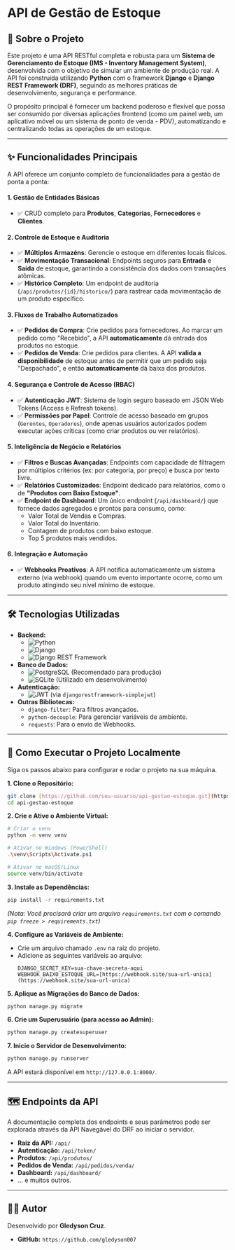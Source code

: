 # API de Gestão de Estoque

## 📖 Sobre o Projeto

Este projeto é uma API RESTful completa e robusta para um **Sistema de Gerenciamento de Estoque (IMS - Inventory Management System)**, desenvolvida com o objetivo de simular um ambiente de produção real. A API foi construída utilizando **Python** com o framework **Django** e **Django REST Framework (DRF)**, seguindo as melhores práticas de desenvolvimento, segurança e performance.

O propósito principal é fornecer um backend poderoso e flexível que possa ser consumido por diversas aplicações frontend (como um painel web, um aplicativo móvel ou um sistema de ponto de venda - PDV), automatizando e centralizando todas as operações de um estoque.

---

## ✨ Funcionalidades Principais

A API oferece um conjunto completo de funcionalidades para a gestão de ponta a ponta:

#### 1. **Gestão de Entidades Básicas**
- ✅ CRUD completo para **Produtos**, **Categorias**, **Fornecedores** e **Clientes**.

#### 2. **Controle de Estoque e Auditoria**
- ✅ **Múltiplos Armazéns**: Gerencie o estoque em diferentes locais físicos.
- ✅ **Movimentação Transacional**: Endpoints seguros para **Entrada** e **Saída** de estoque, garantindo a consistência dos dados com transações atômicas.
- ✅ **Histórico Completo**: Um endpoint de auditoria (`/api/produtos/{id}/historico/`) para rastrear cada movimentação de um produto específico.

#### 3. **Fluxos de Trabalho Automatizados**
- ✅ **Pedidos de Compra**: Crie pedidos para fornecedores. Ao marcar um pedido como "Recebido", a API **automaticamente** dá entrada dos produtos no estoque.
- ✅ **Pedidos de Venda**: Crie pedidos para clientes. A API **valida a disponibilidade** de estoque antes de permitir que um pedido seja "Despachado", e então **automaticamente** dá baixa dos produtos.

#### 4. **Segurança e Controle de Acesso (RBAC)**
- ✅ **Autenticação JWT**: Sistema de login seguro baseado em JSON Web Tokens (Access e Refresh tokens).
- ✅ **Permissões por Papel**: Controle de acesso baseado em grupos (`Gerentes`, `Operadores`), onde apenas usuários autorizados podem executar ações críticas (como criar produtos ou ver relatórios).

#### 5. **Inteligência de Negócio e Relatórios**
- ✅ **Filtros e Buscas Avançadas**: Endpoints com capacidade de filtragem por múltiplos critérios (ex: por categoria, por preço) e busca por texto livre.
- ✅ **Relatórios Customizados**: Endpoint dedicado para relatórios, como o de **"Produtos com Baixo Estoque"**.
- ✅ **Endpoint de Dashboard**: Um único endpoint (`/api/dashboard/`) que fornece dados agregados e prontos para consumo, como:
  - Valor Total de Vendas e Compras.
  - Valor Total do Inventário.
  - Contagem de produtos com baixo estoque.
  - Top 5 produtos mais vendidos.

#### 6. **Integração e Automação**
- ✅ **Webhooks Proativos**: A API notifica automaticamente um sistema externo (via webhook) quando um evento importante ocorre, como um produto atingindo seu nível mínimo de estoque.

---

## 🛠️ Tecnologias Utilizadas

- **Backend:**
  - ![Python](https://img.shields.io/badge/Python-3.11-3776AB?style=for-the-badge&logo=python)
  - ![Django](https://img.shields.io/badge/Django-5.2-092E20?style=for-the-badge&logo=django)
  - ![Django REST Framework](https://img.shields.io/badge/DRF-3.15-A30000?style=for-the-badge)
- **Banco de Dados:**
  - ![PostgreSQL](https://img.shields.io/badge/PostgreSQL-16-336791?style=for-the-badge&logo=postgresql) (Recomendado para produção)
  - ![SQLite](https://img.shields.io/badge/SQLite-3-003B57?style=for-the-badge&logo=sqlite) (Utilizado em desenvolvimento)
- **Autenticação:**
  - ![JWT](https://img.shields.io/badge/JWT-JSON_Web_Tokens-000000?style=for-the-badge&logo=jsonwebtokens) (via `djangorestframework-simplejwt`)
- **Outras Bibliotecas:**
  - `django-filter`: Para filtros avançados.
  - `python-decouple`: Para gerenciar variáveis de ambiente.
  - `requests`: Para o envio de Webhooks.

---

## 🚀 Como Executar o Projeto Localmente

Siga os passos abaixo para configurar e rodar o projeto na sua máquina.

**1. Clone o Repositório:**
```bash
git clone [https://github.com/seu-usuario/api-gestao-estoque.git](https://github.com/seu-usuario/api-gestao-estoque.git)
cd api-gestao-estoque
```

**2. Crie e Ative o Ambiente Virtual:**
```bash
# Criar o venv
python -m venv venv

# Ativar no Windows (PowerShell)
.\venv\Scripts\Activate.ps1

# Ativar no macOS/Linux
source venv/bin/activate
```

**3. Instale as Dependências:**
```bash
pip install -r requirements.txt
```
*(Nota: Você precisará criar um arquivo `requirements.txt` com o comando `pip freeze > requirements.txt`)*

**4. Configure as Variáveis de Ambiente:**
- Crie um arquivo chamado `.env` na raiz do projeto.
- Adicione as seguintes variáveis ao arquivo:
  ```
  DJANGO_SECRET_KEY=sua-chave-secreta-aqui
  WEBHOOK_BAIXO_ESTOQUE_URL=[https://webhook.site/sua-url-unica](https://webhook.site/sua-url-unica)
  ```

**5. Aplique as Migrações do Banco de Dados:**
```bash
python manage.py migrate
```

**6. Crie um Superusuário (para acesso ao Admin):**
```bash
python manage.py createsuperuser
```

**7. Inicie o Servidor de Desenvolvimento:**
```bash
python manage.py runserver
```

A API estará disponível em `http://127.0.0.1:8000/`.

---

## 🗺️ Endpoints da API

A documentação completa dos endpoints e seus parâmetros pode ser explorada através da API Navegável do DRF ao iniciar o servidor.

- **Raiz da API:** `/api/`
- **Autenticação:** `/api/token/`
- **Produtos:** `/api/produtos/`
- **Pedidos de Venda:** `/api/pedidos/venda/`
- **Dashboard:** `/api/dashboard/`
- ... e muitos outros.

---

## 👨‍💻 Autor

Desenvolvido por **Gledyson Cruz**.

- **GitHub:** `https://github.com/gledyson007`
